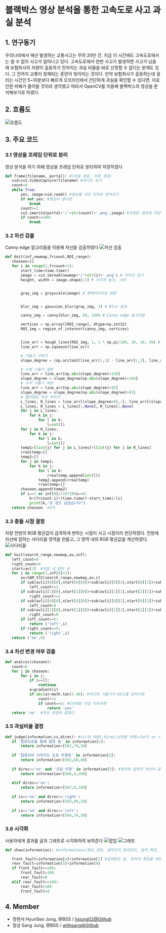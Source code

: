 # 블랙박스 영상 분석을 통한 고속도로 사고 과실 분석

## 1. 연구동기
우리나라에서 매년 발생하는 교통사고는 무려 20만 건. 지금 이 시간에도 고속도로에서는 셀 수 없이 사고가 일어나고 있다. 고속도로에서 한번 사고가 발생하면 사고가 났을 때 보험회사의 차량이 출동하기 전까지는 과실 비율을 바로 산정할 수 없다는 문제도 있다. 그 전까지 교통이 정체되는 혼란이 빚어지는 것이다. 만약 보험회사가 출동하는데 걸리는 시간인 5~10분보다 빠르게 오프라인에서 간단하게 과실을 확인할 수 있다면, 이로 인한 피해가 줄어들 것이라 생각했고 따라서 OpenCV를 이용해 블랙박스의 영상을 분석해보기로 하였다.

## 2. 흐름도
 ![흐름도](/flow_chart.png)
 
## 3. 주요 코드
### 3.1 영상을 프레임 단위로 분리
 영상 분석을 하기 위해 영상을 프레임 단위로 분리하여 저장하였다
 ```python
 def frame(filename, portal): #(파일 경로, 저장 경로)
    vid=cv2.VideoCapture(filename) #비디오 보기
    count=0
    while True:
        yes, image=vid.read() #영상을 사진 단위로 받아오기
        if not yes: #영상이 끝나면
            break
        count+=1
        cv2.imwrite(portal+'/'+str(count)+'.png',image) #지정된 경로에 저장
        if count==200:
            break
  ```
### 3.2 차선 검출
 Canny edge 알고리즘을 이용해 차선을 검출하였다
 ![차선 검출](/img/chaseon.png)
 ```python
 def doit(inf,newmap,frcount,ROI_range):
    chaseon=[]
    for i in range(1,frcount+1):
        start_time=time.time()
        image = cv2.imread(newmap+"/"+str(i)+'.png') # 이미지 읽기
        height, width = image.shape[:2] # 이미지 높이, 너비


        gray_img = grayscale(image) # 흑백이미지로 변환


        blur_img = gaussian_blur(gray_img, 3) # Blur 효과

        canny_img = canny(blur_img, 50, 160) # Canny edge 알고리즘

        vertices = np.array([ROI_range], dtype=np.int32)
        ROI_img = region_of_interest(canny_img, vertices)


        line_arr = hough_lines(ROI_img, 1, 1 * np.pi/180, 30, 10, 20) # 허프 변환   #[x1, y1, x2, y2]
        line_arr = np.squeeze(line_arr)

        # 기울기 구하기
        slope_degree = (np.arctan2(line_arr[:,1] - line_arr[:,3], line_arr[:,0] - line_arr[:,2]) * 180) / np.pi

        # 수평 기울기 제한
        line_arr = line_arr[np.abs(slope_degree)<160]
        slope_degree = slope_degree[np.abs(slope_degree)<160]
        # 수직 기울기 제한
        line_arr = line_arr[np.abs(slope_degree)>95]
        slope_degree = slope_degree[np.abs(slope_degree)>95]
        # 필터링된 직선 버리기
        L_lines, R_lines = line_arr[(slope_degree>0),:], line_arr[(slope_degree<0),:]
        L_lines, R_lines = L_lines[:,None], R_lines[:,None]
        for j in L_lines:
            for k in j:
                for l in k:
                    l=int(l)
        for j in R_lines:
            for k in j:
                for l in k:
                    l=int(l)
        temp1=[list(j) for j in L_lines]+[list(j) for j in R_lines]
        rrealtemp=[]
        temp2=[]
        for j in temp1:
            for k in j:
                for l in k:
                    rrealtemp.append(int(l))
                temp2.append(rrealtemp)
                rrealtemp=[]
        chaseon.append(temp2)
        if i==1 or inf[0]//10*10%i==0:
            k=(frcount-i)*(time.time()-start_time)/(i)
            print(k,"초 정도 남았습니다")
    return chaseon  #3차
 ```

### 3.3 충돌 시점 결정
 차량 전방의 RGB 평균값이 급격하게 변하는 시점이 사고 시점이라 판단하였다. 전방에 차선에 접하는 사다리꼴 영역을 만들고, 그 영역 내의 RGB 평균값을 계산하였다.
 ![사다리꼴](/img/timing.png)
 ```python
 def hoit(search_range,newmap,av,inf):
    left_count=0
    right_count=0
    start=av[1]  #처음 내 앞의 상
    for i in range(1,inf[0]+1):
        av=SAM_572(search_range,newmap,av,i)
        if sub(av[i][0][0],start[0][0])+sub(av[i][0][1],start[0][1])+sub(av[i][0][2],start[0][2])>=40: #BGR 값의 변화
            left_count+=1 
        if sub(av[i][1][0],start[1][0])+sub(av[i][1][1],start[1][1])+sub(av[i][1][2],start[1][2])>=40: #BGR값의 변화
            right_count+=1
        if sub(av[i][0][0],start[0][0])+sub(av[i][0][1],start[0][1])+sub(av[i][0][2],start[0][2])<40 and left_count!=0:
            left_count=0
        if sub(av[i][1][0],start[1][0])+sub(av[i][1][1],start[1][1])+sub(av[i][1][2],start[1][2])<40 and right_count!=0:
            right_count=0
        if left_count==5:
            return ('left',i)
        if right_count==5:
            return ('right',i)
    return ('no',0)
 ```
### 3.4 차선 변경 여부 검출
 ```python
 def analcoc(chaseon):
    count=0
    for j in chaseon:
        for i in j:
            if i==[]:
                continue
            a=gradient(i)
            if abs(a)>math.tan(1.48): #차선의 기울기가 85도를 넘어가면
                count+=1
                if count==5: #5프레임 이상 지속되면
                    return 'yes'
    return 'no'  #차선 변경이 없었다
 ```

### 3.5 과실비율 결정
 ```python
 def judge(information,cs,direc): #cs(내 차량),direc(상대방 차량)=left or right or no
    if '합류도로를 통해 합류 중' in information[2]:
        return information+[501,70,30]
    
    if '합류되어 사라지는 도로 주행중' in information[2]:
        return information+[502,60,40]
    
    if direc=='no' and '갓길 주행' in information[3]: #뒷차와 앞차의 차선이 같았고 갓길을 주행한 경우
        return information+[506,0,100]
    
    elif direc=='no':
        return information+[507,0,100]
    
    if cs=='no' and direc=='right':
        return information+[503,80,20]
    
    if cs=='no' and direc=='left':
        return information+[504,70,30]
 ```

### 3.6 시각화
 사용자에게 결과를 글과 그래프로 시각화하여 보여준다
 ![팝업](/img/show1.png) ![그래프](/img/show2.png)
 ```python
 def show(information): #information=[영상_경로, 앞차인지_뒷차인지, 앞차_특징, 뒷차_특징, 앞차_추가_과중, 뒷차_추가_과중, 사건유형번호, 앞차_과실비율, 뒷차_과실비율]

    front_fault=information[4]+information[7] #입력받은 앞, 뒷차의 특징을 바탕으로 최종 과실 비율 계산
    rear_fault=information[5]+information[8]
    if front_fault>=100:
        front_fault=100
        rear_fault=0
    elif rear_fault>=100:
        rear_fault=100
        front_fault=0
 ```
 
 
## 4. Member
 - 정현서 HyunSeo Jung, @BSS / [hsjung02@Github](http://github.com/hsjung02)
 - 정상 Sang Jung, @BSS / [withsang@Github](http://github.com/withsang)
